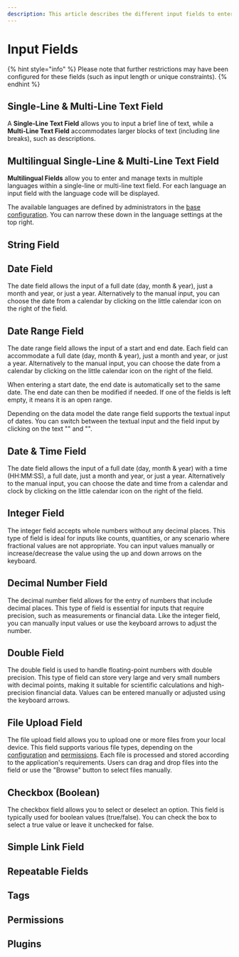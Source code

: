 ```yaml
---
description: This article describes the different input fields to enter data.
---
```


# Input Fields

{% hint style="info" %}
Please note that further restrictions may have been configured for these fields (such as input length or unique constraints).
{% endhint %}



## Single-Line & Multi-Line Text Field

A **Single-Line Text Field** allows you to input a brief line of text, while a **Multi-Line Text Field** accommodates larger blocks of text (including line breaks), such as descriptions.



## Multilingual Single-Line & Multi-Line Text Field

**Multilingual Fields** allow you to enter and manage texts in multiple languages within a single-line or multi-line text field. For each language an input field with the language code will be displayed.

The available languages are defined by administrators in the [base configuration](../../../for-administrators/readme/languages.md). You can narrow these down in the language settings at the top right.



## String Field



## Date Field

The date field allows the input of a full date (day, month & year), just a month and year, or just a year. Alternatively to the manual input, you can choose the date from a calendar by clicking on the little calendar icon on the right of the field.



## Date Range Field

The date range field allows the input of a start and end date. Each field can accommodate a full date (day, month & year), just a month and year, or just a year. Alternatively to the manual input, you can choose the date from a calendar by clicking on the little calendar icon on the right of the field.

When entering a start date, the end date is automatically set to the same date. The end date can then be modified if needed. If one of the fields is left empty, it means it is an open range.&#x20;

Depending on the data model the date range field supports the textual input of dates. You can switch between the textual input and the field input by clicking on the text "" and "".



## Date & Time Field

The date field allows the input of a full date (day, month & year) with a time (HH:MM:SS), a full date, just a month and year, or just a year. Alternatively to the manual input, you can choose the date and time from a calendar and clock by clicking on the little calendar icon on the right of the field.



## Integer Field

The integer field accepts whole numbers without any decimal places. This type of field is ideal for inputs like counts, quantities, or any scenario where fractional values are not appropriate. You can input values manually or increase/decrease the value using the up and down arrows on the keyboard.



## Decimal Number Field

The decimal number field allows for the entry of numbers that include decimal places. This type of field is essential for inputs that require precision, such as measurements or financial data. Like the integer field, you can manually input values or use the keyboard arrows to adjust the number.



## Double Field

The double field is used to handle floating-point numbers with double precision. This type of field can store very large and very small numbers with decimal points, making it suitable for scientific calculations and high-precision financial data. Values can be entered manually or adjusted using the keyboard arrows.



## File Upload Field

The file upload field allows you to upload one or more files from your local device. This field supports various file types, depending on the [configuration](../../../for-administrators/readme/file-worker.md) and [permissions](../../../for-administrators/permissions/). Each file is processed and stored according to the application's requirements. Users can drag and drop files into the field or use the "Browse" button to select files manually.



## Checkbox (Boolean)

The checkbox field allows you to select or deselect an option. This field is typically used for boolean values (true/false). You can check the box to select a true value or leave it unchecked for false.



## Simple Link Field



## Repeatable Fields



## Tags



## Permissions



## Plugins

